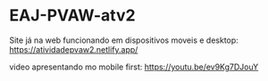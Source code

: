 ﻿# EAJ-PVAW-atv2
Site já na web funcionando em dispositivos moveis e desktop:
https://atividadepvaw2.netlify.app/

video apresentando mo mobile first:
https://youtu.be/ev9Kg7DJouY
